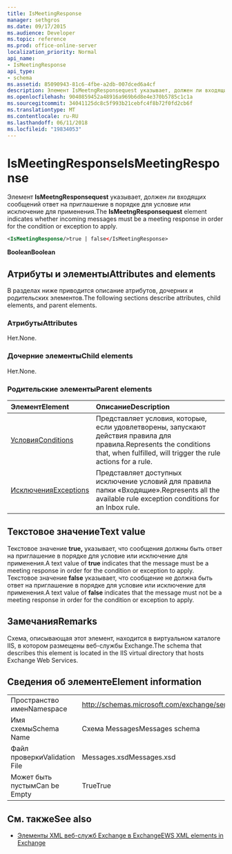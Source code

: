 ```yaml
---
title: IsMeetingResponse
manager: sethgros
ms.date: 09/17/2015
ms.audience: Developer
ms.topic: reference
ms.prod: office-online-server
localization_priority: Normal
api_name:
- IsMeetingResponse
api_type:
- schema
ms.assetid: 85090943-81c6-4fbe-a2db-007dced6a4cf
description: Элемент IsMeetngResponsequest указывает, должен ли входящих сообщений ответ на приглашение в порядке для условие или исключение для применения.
ms.openlocfilehash: 9040859452a48916a969b6d8e4e370b5785c1c1a
ms.sourcegitcommit: 34041125dc8c5f993b21cebfc4f8b72f0fd2cb6f
ms.translationtype: MT
ms.contentlocale: ru-RU
ms.lasthandoff: 06/11/2018
ms.locfileid: "19834053"
---
```

# <a name="ismeetingresponse"></a><span data-ttu-id="a391c-103">IsMeetingResponse</span><span class="sxs-lookup"><span data-stu-id="a391c-103">IsMeetingResponse</span></span>

<span data-ttu-id="a391c-104">Элемент **IsMeetngResponsequest** указывает, должен ли входящих сообщений ответ на приглашение в порядке для условие или исключение для применения.</span><span class="sxs-lookup"><span data-stu-id="a391c-104">The **IsMeetngResponsequest** element indicates whether incoming messages must be a meeting response in order for the condition or exception to apply.</span></span> 
  
```XML
<IsMeetingResponse/>true | false</IsMeetingResponse>
```

 <span data-ttu-id="a391c-105">**Boolean**</span><span class="sxs-lookup"><span data-stu-id="a391c-105">**Boolean**</span></span>
## <a name="attributes-and-elements"></a><span data-ttu-id="a391c-106">Атрибуты и элементы</span><span class="sxs-lookup"><span data-stu-id="a391c-106">Attributes and elements</span></span>

<span data-ttu-id="a391c-107">В разделах ниже приводится описание атрибутов, дочерних и родительских элементов.</span><span class="sxs-lookup"><span data-stu-id="a391c-107">The following sections describe attributes, child elements, and parent elements.</span></span>
  
### <a name="attributes"></a><span data-ttu-id="a391c-108">Атрибуты</span><span class="sxs-lookup"><span data-stu-id="a391c-108">Attributes</span></span>

<span data-ttu-id="a391c-109">Нет.</span><span class="sxs-lookup"><span data-stu-id="a391c-109">None.</span></span>
  
### <a name="child-elements"></a><span data-ttu-id="a391c-110">Дочерние элементы</span><span class="sxs-lookup"><span data-stu-id="a391c-110">Child elements</span></span>

<span data-ttu-id="a391c-111">Нет.</span><span class="sxs-lookup"><span data-stu-id="a391c-111">None.</span></span>
  
### <a name="parent-elements"></a><span data-ttu-id="a391c-112">Родительские элементы</span><span class="sxs-lookup"><span data-stu-id="a391c-112">Parent elements</span></span>

|<span data-ttu-id="a391c-113">**Элемент**</span><span class="sxs-lookup"><span data-stu-id="a391c-113">**Element**</span></span>|<span data-ttu-id="a391c-114">**Описание**</span><span class="sxs-lookup"><span data-stu-id="a391c-114">**Description**</span></span>|
|:-----|:-----|
|[<span data-ttu-id="a391c-115">Условия</span><span class="sxs-lookup"><span data-stu-id="a391c-115">Conditions</span></span>](conditions.md) <br/> |<span data-ttu-id="a391c-116">Представляет условия, которые, если удовлетворены, запускают действия правила для правила.</span><span class="sxs-lookup"><span data-stu-id="a391c-116">Represents the conditions that, when fulfilled, will trigger the rule actions for a rule.</span></span>  <br/> |
|[<span data-ttu-id="a391c-117">Исключения</span><span class="sxs-lookup"><span data-stu-id="a391c-117">Exceptions</span></span>](exceptions.md) <br/> |<span data-ttu-id="a391c-118">Представляет доступных исключение условий для правила папки «Входящие».</span><span class="sxs-lookup"><span data-stu-id="a391c-118">Represents all the available rule exception conditions for an Inbox rule.</span></span>  <br/> |
   
## <a name="text-value"></a><span data-ttu-id="a391c-119">Текстовое значение</span><span class="sxs-lookup"><span data-stu-id="a391c-119">Text value</span></span>

<span data-ttu-id="a391c-120">Текстовое значение **true,** указывает, что сообщения должны быть ответ на приглашение в порядке для условие или исключение для применения.</span><span class="sxs-lookup"><span data-stu-id="a391c-120">A text value of **true** indicates that the message must be a meeting response in order for the condition or exception to apply.</span></span> <span data-ttu-id="a391c-121">Текстовое значение **false** указывает, что сообщение не должна быть ответ на приглашение в порядке для условие или исключение для применения.</span><span class="sxs-lookup"><span data-stu-id="a391c-121">A text value of **false** indicates that the message must not be a meeting response in order for the condition or exception to apply.</span></span> 
  
## <a name="remarks"></a><span data-ttu-id="a391c-122">Замечания</span><span class="sxs-lookup"><span data-stu-id="a391c-122">Remarks</span></span>

<span data-ttu-id="a391c-123">Схема, описывающая этот элемент, находится в виртуальном каталоге IIS, в котором размещены веб-службы Exchange.</span><span class="sxs-lookup"><span data-stu-id="a391c-123">The schema that describes this element is located in the IIS virtual directory that hosts Exchange Web Services.</span></span>
  
## <a name="element-information"></a><span data-ttu-id="a391c-124">Сведения об элементе</span><span class="sxs-lookup"><span data-stu-id="a391c-124">Element information</span></span>

|||
|:-----|:-----|
|<span data-ttu-id="a391c-125">Пространство имен</span><span class="sxs-lookup"><span data-stu-id="a391c-125">Namespace</span></span>  <br/> |http://schemas.microsoft.com/exchange/services/2006/messages  <br/> |
|<span data-ttu-id="a391c-126">Имя схемы</span><span class="sxs-lookup"><span data-stu-id="a391c-126">Schema Name</span></span>  <br/> |<span data-ttu-id="a391c-127">Схема Messages</span><span class="sxs-lookup"><span data-stu-id="a391c-127">Messages schema</span></span>  <br/> |
|<span data-ttu-id="a391c-128">Файл проверки</span><span class="sxs-lookup"><span data-stu-id="a391c-128">Validation File</span></span>  <br/> |<span data-ttu-id="a391c-129">Messages.xsd</span><span class="sxs-lookup"><span data-stu-id="a391c-129">Messages.xsd</span></span>  <br/> |
|<span data-ttu-id="a391c-130">Может быть пустым</span><span class="sxs-lookup"><span data-stu-id="a391c-130">Can be Empty</span></span>  <br/> |<span data-ttu-id="a391c-131">True</span><span class="sxs-lookup"><span data-stu-id="a391c-131">True</span></span>  <br/> |
   
## <a name="see-also"></a><span data-ttu-id="a391c-132">См. также</span><span class="sxs-lookup"><span data-stu-id="a391c-132">See also</span></span>



- [<span data-ttu-id="a391c-133">Элементы XML веб-служб Exchange в Exchange</span><span class="sxs-lookup"><span data-stu-id="a391c-133">EWS XML elements in Exchange</span></span>](ews-xml-elements-in-exchange.md)

